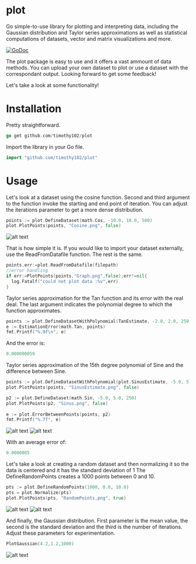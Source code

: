 # plot
Go simple-to-use library for plotting and interpreting data, including the Gaussian distribution and Taylor series approximations as well as statistical computations of datasets, vector and matrix visualizations and more.

[![GoDoc](https://godoc.org/github.com/Timothy102/plot?status.svg)](https://godoc.org/github.com/Timothy102/plot)


The plot package is easy to use and it offers a vast ammount of data methods.
You can upload your own dataset to plot or use a dataset with the correspondant output. 
Looking forward to get some feedback!

Let's take a look at some functionality!


  # Installation
  Pretty straightforward. 
  ```go
  go get github.com/timothy102/plot
  ```
  Import the library in your Go file.
  ```go
  import "github.com/timothy102/plot"
  ```


  # Usage
Let's look at a dataset using the cosine function. Second and third argument to the function invoke the starting and end point of iteration. You can adjust the iterations parameter to get a more dense distribution.
```go
points := plot.DefineDataset(math.Cos, -10.0, 10.0, 500)
plot.PlotPoints(points, "Cosine.png", false)
```
![alt text](Cosine.png)

That is how simple it is. If you would like to import your dataset externally, use the ReadFromDatafile function.
The rest is the same.

```go
points,err:=plot.ReadFromDatafile(filepath)
//error handling
if err:=PlotPoints(points,"Graph.png",false);err!=nil{
  log.Fatalf("could not plot data :%v",err)
}
```

Taylor series approximation for the Tan function and its error with the real deal.
The last argument indicates the polynomial degree to which the function approximates. 
```go
points := plot.DefineDatasetWithPolynomial(TanEstimate, -2.0, 2.0, 250, 15)
e := EstimationError(math.Tan, points)
fmt.Printf("%.9f\n", e)
```
And the error is: 

```go
0.000000059

```

Taylor series approximation of the 15th degree polynomial of Sine and the difference between Sine.
```go
points := plot.DefineDatasetWithPolynomial(plot.SinusEstimate, -5.0, 5.0, 250, 14)
plot.PlotPoints(points, "SinusEstimate.png", false)

p2 := plot.DefineDataset(math.Sin, -5.0, 5.0, 250)
plot.PlotPoints(p2, "Sinus.png", false)
	
e := plot.ErrorBetweenPoints(points, p2)
fmt.Printf("%.7f", e)

```

![alt text](SinusEstimate.png) ![alt text](Sinus.png)

With an average error of: 
```go
0.0000085
```

Let's take a look at creating a random dataset and then normalizing it so the data is centered and it has the standard deviation of 1
The DefineRandomPoints creates a 1000 points between 0 and 10. 
```go
pts := plot.DefineRandomPoints(1000, 0.0, 10.0)
pts = plot.Normalize(pts)
plot.PlotPoints(pts, "RandomPoints.png", true)
```
![alt text](RandomPoints.png) ![alt text](Stdddev.png)



And finally, the Gaussian distribution.
First parameter is the mean value, the second is the standard deviation and the third is the number of iterations. Adjust these parameters for experimentation.
```go
PlotGaussian(4.2,1.2,1000)
```

![alt text](Gaussian.png)

